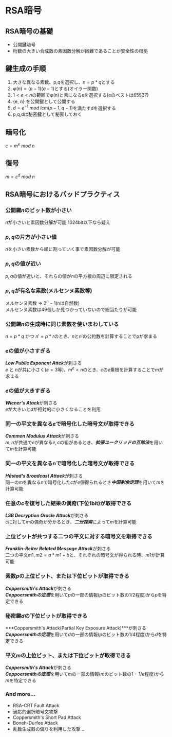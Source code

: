 # RSA暗号

## RSA暗号の基礎
- 公開鍵暗号
- 桁数の大きい合成数の素因数分解が困難であることが安全性の根拠

## 鍵生成の手順
1. 大きな異なる素数、p,qを選択し、$n = p * q$とする
1. $φ(n) = (p - 1)(q - 1)$とする(オイラー関数)
1. $1 < e < n$の範囲でφ(n)と素になるeを選択する(eのベストは65537)
1. {e, n} を公開鍵として公開する
1. $d =e^{-1} \ mod \ lcm(p - 1, q - 1)$を満たすdを選択する
1. p,q,dは秘密鍵として秘匿しておく

## 暗号化
$c = m^e \ mod \ n$

## 復号
$m = c^d \ mod \ n$

## RSA暗号におけるバッドプラクティス

### 公開鍵$n$のビット数が小さい
$n$が小さいと素因数分解が可能
1024bit以下なら疑え

### $p,q$の片方が小さい値
$n$を小さい素数から順に割っていく事で素因数分解が可能

### $p,q$の値が近い
$p,q$の値が近いと、それらの値が$n$の平方根の周辺に限定される

### $p,q$が有名な素数(メルセンヌ素数等)
メルセンヌ素数 => $2^n - 1$(nは自然数)<br>
メルセンヌ素数は49個しか見つかっていないので総当たりが可能

### 公開鍵$n$の生成時に同じ素数を使いまわしている
$n = p * q$ かつ $n' = p * r$のとき、$n$と$n'$の公約数を計算することでpが求まる

### $e$の値が小さすぎる
***Low Public Exponent Attck***が刺さる<br>
$e$ と $n$が共に小さく($e = 3$等)、$m^e < n$のとき、$c$の$e$乗根を計算することで$m$が求まる

### $e$の値が大きすぎる
***Wiener's Atack***が刺さる<br>
$e$が大きいと$d$が相対的に小さくなることを利用

### 同一の平文を異なる$e$で暗号化した暗号文が取得できる
***Common Modulus Attack***が刺さる<br>
$m,n$が共通で$e$が異なる$e,c$の組があるとき、***拡張ユークリッドの互除法***を用いて$m$を計算可能

### 同一の平文を異なる$n$で暗号化した暗号文が取得できる
***Håstad's Broadcast Attack***が刺さる<br>
同一の$m$を異なる$n$で暗号化した$c$が$e$個得られるとき***中国剰余定理***を用いて$m$を計算可能

### 任意の$c$を復号した結果の偶奇(下位1bit)が取得できる
***LSB Decryption Oracle Attack***が刺さる<br>
$c$に対して$m$の偶奇が分かるとき、***二分探索***によって$m$を計算可能

### 上位ビットが共つする二つの平文に対する暗号文を取得できる
***Franklin-Reiter Related Message Attack***が刺さる<br>
二つの平文$m1, m2 = a * m1 + b$と、それぞれの暗号文が得られる時、$m1$が計算可能

### 素数$p$の上位ビット、または下位ビットが取得できる
***Coppersmith's Attack***が刺さる<br>
***Coppoersmithの定理***を用いて$p$の一部の情報($p$のビット数の1/2程度)から$p$を特定できる

### 秘密鍵$d$の下位ビットが取得できる
***Coppersmith's Attack(Partial Key Exposure Attack)***が刺さる<br>
***Coppoersmithの定理***を用いて$d$の一部の情報($p$のビット数の1/4程度)から$d$を特定できる

### 平文$m$の上位ビット、または下位ビットが取得できる
***Coppersmith's Attack***が刺さる<br>
***Coppoersmithの定理***を用いて$m$の一部の情報($m$のビット数の$1 - 1/e$程度)から$m$を特定できる


### And more...
- RSA-CRT Fault Attack
- 適応的選択暗号文攻撃
- Coppersmith's Short Pad Attack
- Boneh-Durfee Attack
- 乱数生成器の偏りを利用した攻撃
...












